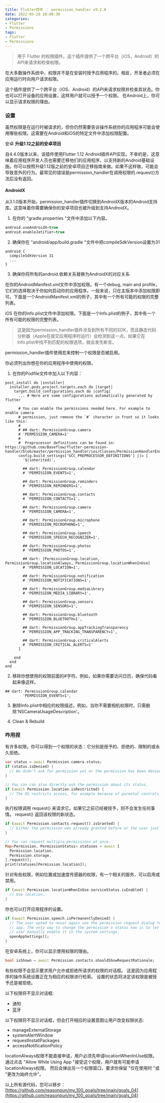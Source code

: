 ```yaml
---
title: Flutter控件 ： permission_handler v9.2.0
date: 2022-05-20 10:00:30
categories:
- Flutter
- Permissions
tags:
- Flutter
- Permissions
---
```


> 用于 Flutter 的权限插件。这个插件提供了一个跨平台（iOS，Android）的API来请求和检查权限。

在大多数操作系统中，权限并不是在安装时授予应用程序的。相反，开发者必须在应用运行时向用户请求权限。

这个插件提供了一个跨平台（iOS、Android）的API来请求权限并检查其状态。你也可以打开设备的应用设置，这样用户就可以授予一个权限。
在Android上，你可以显示请求权限的理由。

<!--more-->

### 设置 
虽然权限是在运行时被请求的，但你仍然需要告诉操作系统你的应用程序可能会使用哪些权限。这需要在Android和iOS的特定文件中添加权限配置。

安卓
 **升级1.12之前的安卓项目**

自4.4.0版本以来，该插件使用Flutter 1.12 Android插件API实现。不幸的是，这意味着应用程序开发人员也需要迁移他们的应用程序，以支持新的Android基础设施。你可以按照升级1.12版之前的安卓项目迁移指南来做。如果不这样做，可能会导致意外的行为。最常见的错误是permission_handler在调用权限的.request()方法后没有返回。

#### AndroidX

从3.1.0版本开始，permission_handler插件切换到AndroidX版本的Android支持库。这意味着你需要确保你的安卓项目也被升级到支持AndroidX。

 1. 在你的 "gradle.properties "文件中添加以下内容。

```gradle
android.useAndroidX=true
android.enableJetifier=true
```

 2. 确保你在 "android/app/build.gradle "文件中把compileSdkVersion设置为31

```
android {
  compileSdkVersion 31
  ...
}
```

 3. 确保你将所有的android.依赖关系替换为AndroidX的对应关系 

在你的AndroidManifest.xml文件中添加权限。有一个debug, main and profile，它们的选择取决于你如何启动你的应用程序。一般来说，只在主版本中添加权限即可。下面是一个AndroidManifest.xml的例子，其中有一个所有可能的权限的完整列表。

iOS
在你的Info.plist文件中添加权限。下面是一个Info.plist的例子，其中有一个所有可能的权限的完整列表。

 > 这是因为permission_handler插件涉及到所有不同的SDK，而且静态代码分析器（Apple在提交应用程序时运行）会检测到这一点，如果它在Info.plist中找不到匹配的权限选项，就会发生断言。

permission_handler插件使用宏来控制一个权限是否被启用。

你必须列出你想在你的应用程序中使用的权限。

1. 在你的Podfile文件中加入以下内容：

```pod
post_install do |installer|
  installer.pods_project.targets.each do |target|
    target.build_configurations.each do |config|
      ... # Here are some configurations automatically generated by flutter

      # You can enable the permissions needed here. For example to enable camera
      # permission, just remove the `#` character in front so it looks like this:
      #
      # ## dart: PermissionGroup.camera
      # 'PERMISSION_CAMERA=1'
      #
      #  Preprocessor definitions can be found in: https://github.com/Baseflow/flutter-permission-handler/blob/master/permission_handler/ios/Classes/PermissionHandlerEnums.h
      config.build_settings['GCC_PREPROCESSOR_DEFINITIONS'] ||= [
        '$(inherited)',

        ## dart: PermissionGroup.calendar
        # 'PERMISSION_EVENTS=1',

        ## dart: PermissionGroup.reminders
        # 'PERMISSION_REMINDERS=1',

        ## dart: PermissionGroup.contacts
        # 'PERMISSION_CONTACTS=1',

        ## dart: PermissionGroup.camera
        # 'PERMISSION_CAMERA=1',

        ## dart: PermissionGroup.microphone
        # 'PERMISSION_MICROPHONE=1',

        ## dart: PermissionGroup.speech
        # 'PERMISSION_SPEECH_RECOGNIZER=1',

        ## dart: PermissionGroup.photos
        # 'PERMISSION_PHOTOS=1',

        ## dart: [PermissionGroup.location, PermissionGroup.locationAlways, PermissionGroup.locationWhenInUse]
        # 'PERMISSION_LOCATION=1',

        ## dart: PermissionGroup.notification
        # 'PERMISSION_NOTIFICATIONS=1',

        ## dart: PermissionGroup.mediaLibrary
        # 'PERMISSION_MEDIA_LIBRARY=1',

        ## dart: PermissionGroup.sensors
        # 'PERMISSION_SENSORS=1',   

        ## dart: PermissionGroup.bluetooth
        # 'PERMISSION_BLUETOOTH=1',

        ## dart: PermissionGroup.appTrackingTransparency
        # 'PERMISSION_APP_TRACKING_TRANSPARENCY=1',

        ## dart: PermissionGroup.criticalAlerts
        # 'PERMISSION_CRITICAL_ALERTS=1'
      ]

    end
  end
end
```

2. 移除你想使用的权限前面的#字符。例如，如果你需要访问日历，确保代码看起来像这样。

```pod
## dart: PermissionGroup.calendar
        'PERMISSION_EVENTS=1',
```

3. 删除Info.plist中相应的权限描述，例如，当你不需要相机权限时，只需删除'NSCameraUsageDescription'。

4. Clean & Rebuild

### 咋用捏

有许多权限。你可以得到一个权限的状态：它分别是授予的、拒绝的、限制的或永久拒绝。

```dart
var status = await Permission.camera.status;
if (status.isDenied) {
  // We didn't ask for permission yet or the permission has been denied before but not permanently.
}

// You can can also directly ask the permission about its status.
if (await Permission.location.isRestricted) {
  // The OS restricts access, for example because of parental controls.
}
```

执行权限调用 request() 来请求它。如果它之前已经被授予，则不会发生任何事情。
request() 返回该权限的新状态。

```dart
if (await Permission.contacts.request().isGranted) {
  // Either the permission was already granted before or the user just granted it.
}

// You can request multiple permissions at once.
Map<Permission, PermissionStatus> statuses = await [
  Permission.location,
  Permission.storage,
].request();
print(statuses[Permission.location]);
```

针对有些权限，例如位置或加速度传感器的权限，有一个相关的服务，可以启用或禁用。

```dart
if (await Permission.locationWhenInUse.serviceStatus.isEnabled) {
  // Use location.
}
```

你也可以打开应用程序的设置。

```dart
if (await Permission.speech.isPermanentlyDenied) {
  // The user opted to never again see the permission request dialog for this
  // app. The only way to change the permission's status now is to let the
  // user manually enable it in the system settings.
  openAppSettings();
}
```

在安卓系统上，你可以显示使用权限的理由。

```dart
bool isShown = await Permission.contacts.shouldShowRequestRationale;
```

有些权限不会显示要求用户允许或拒绝所请求的权限的对话框。
这是因为应用程序的操作系统设置正在为相应的权限进行检索。
设置的状态将决定该权限是被授予还是被拒绝。

以下权限将不显示对话框:

 * 通知
 * 蓝牙


以下权限将不显示对话框，但会打开相应的设置意图让用户改变权限状态:

 * manageExternalStorage
 * systemAlertWindow
 * requestInstallPackages
 * accessNotificationPolicy

locationAlways权限不能直接申请，用户必须先申请locationWhenInUse权限。通过点击 "Allow While Using App "接受这个权限，用户就有可能申请locationAlways权限。
然后会弹出另一个权限窗口，要求你保留 "仅在使用时 "或 "更改为始终允许"。

以上所有源代码，您可以移步：[https://github.com/reasonpun/my_100_goals/tree/main/goals_04](https://github.com/reasonpun/my_100_goals/tree/main/goals_04)

<!-- https://pub.flutter-io.cn/packages/permission_handler -->